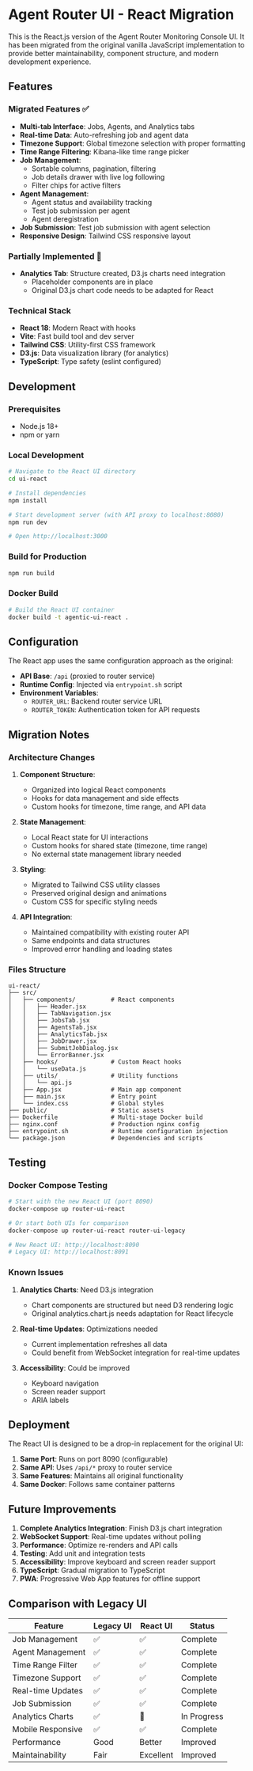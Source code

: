 # Agent Router UI - React Migration

This is the React.js version of the Agent Router Monitoring Console UI. It has been migrated from the original vanilla JavaScript implementation to provide better maintainability, component structure, and modern development experience.

## Features

### Migrated Features ✅
- **Multi-tab Interface**: Jobs, Agents, and Analytics tabs
- **Real-time Data**: Auto-refreshing job and agent data
- **Timezone Support**: Global timezone selection with proper formatting
- **Time Range Filtering**: Kibana-like time range picker
- **Job Management**: 
  - Sortable columns, pagination, filtering
  - Job details drawer with live log following
  - Filter chips for active filters
- **Agent Management**:
  - Agent status and availability tracking
  - Test job submission per agent
  - Agent deregistration
- **Job Submission**: Test job submission with agent selection
- **Responsive Design**: Tailwind CSS responsive layout

### Partially Implemented 🚧
- **Analytics Tab**: Structure created, D3.js charts need integration
  - Placeholder components are in place
  - Original D3.js chart code needs to be adapted for React

### Technical Stack

- **React 18**: Modern React with hooks
- **Vite**: Fast build tool and dev server
- **Tailwind CSS**: Utility-first CSS framework
- **D3.js**: Data visualization library (for analytics)
- **TypeScript**: Type safety (eslint configured)

## Development

### Prerequisites
- Node.js 18+
- npm or yarn

### Local Development
```bash
# Navigate to the React UI directory
cd ui-react

# Install dependencies
npm install

# Start development server (with API proxy to localhost:8080)
npm run dev

# Open http://localhost:3000
```

### Build for Production
```bash
npm run build
```

### Docker Build
```bash
# Build the React UI container
docker build -t agentic-ui-react .
```

## Configuration

The React app uses the same configuration approach as the original:

- **API Base**: `/api` (proxied to router service)
- **Runtime Config**: Injected via `entrypoint.sh` script
- **Environment Variables**:
  - `ROUTER_URL`: Backend router service URL
  - `ROUTER_TOKEN`: Authentication token for API requests

## Migration Notes

### Architecture Changes

1. **Component Structure**: 
   - Organized into logical React components
   - Hooks for data management and side effects
   - Custom hooks for timezone, time range, and API data

2. **State Management**:
   - Local React state for UI interactions
   - Custom hooks for shared state (timezone, time range)
   - No external state management library needed

3. **Styling**:
   - Migrated to Tailwind CSS utility classes
   - Preserved original design and animations
   - Custom CSS for specific styling needs

4. **API Integration**:
   - Maintained compatibility with existing router API
   - Same endpoints and data structures
   - Improved error handling and loading states

### Files Structure
```
ui-react/
├── src/
│   ├── components/          # React components
│   │   ├── Header.jsx
│   │   ├── TabNavigation.jsx
│   │   ├── JobsTab.jsx
│   │   ├── AgentsTab.jsx
│   │   ├── AnalyticsTab.jsx
│   │   ├── JobDrawer.jsx
│   │   ├── SubmitJobDialog.jsx
│   │   └── ErrorBanner.jsx
│   ├── hooks/               # Custom React hooks
│   │   └── useData.js
│   ├── utils/               # Utility functions
│   │   └── api.js
│   ├── App.jsx              # Main app component
│   ├── main.jsx             # Entry point
│   └── index.css            # Global styles
├── public/                  # Static assets
├── Dockerfile               # Multi-stage Docker build
├── nginx.conf               # Production nginx config
├── entrypoint.sh            # Runtime configuration injection
└── package.json             # Dependencies and scripts
```

## Testing

### Docker Compose Testing
```bash
# Start with the new React UI (port 8090)
docker-compose up router-ui-react

# Or start both UIs for comparison
docker-compose up router-ui-react router-ui-legacy

# New React UI: http://localhost:8090
# Legacy UI: http://localhost:8091
```

### Known Issues

1. **Analytics Charts**: Need D3.js integration
   - Chart components are structured but need D3 rendering logic
   - Original analytics.chart.js needs adaptation for React lifecycle

2. **Real-time Updates**: Optimizations needed
   - Current implementation refreshes all data
   - Could benefit from WebSocket integration for real-time updates

3. **Accessibility**: Could be improved
   - Keyboard navigation
   - Screen reader support
   - ARIA labels

## Deployment

The React UI is designed to be a drop-in replacement for the original UI:

1. **Same Port**: Runs on port 8090 (configurable)
2. **Same API**: Uses `/api/*` proxy to router service  
3. **Same Features**: Maintains all original functionality
4. **Same Docker**: Follows same container patterns

## Future Improvements

1. **Complete Analytics Integration**: Finish D3.js chart integration
2. **WebSocket Support**: Real-time updates without polling
3. **Performance**: Optimize re-renders and API calls
4. **Testing**: Add unit and integration tests
5. **Accessibility**: Improve keyboard and screen reader support
6. **TypeScript**: Gradual migration to TypeScript
7. **PWA**: Progressive Web App features for offline support

## Comparison with Legacy UI

| Feature | Legacy UI | React UI | Status |
|---------|-----------|----------|---------|
| Job Management | ✅ | ✅ | Complete |
| Agent Management | ✅ | ✅ | Complete |
| Time Range Filter | ✅ | ✅ | Complete |
| Timezone Support | ✅ | ✅ | Complete |
| Real-time Updates | ✅ | ✅ | Complete |
| Job Submission | ✅ | ✅ | Complete |
| Analytics Charts | ✅ | 🚧 | In Progress |
| Mobile Responsive | ✅ | ✅ | Complete |
| Performance | Good | Better | Improved |
| Maintainability | Fair | Excellent | Improved |
